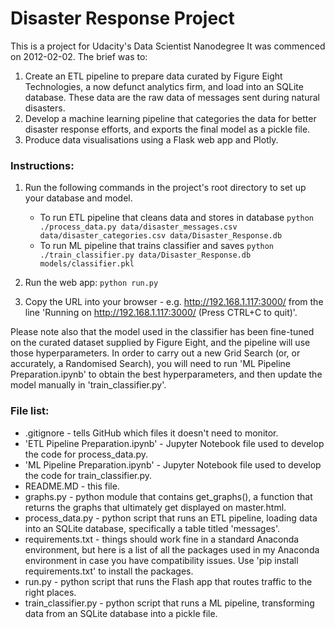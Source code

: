 # Disaster Response Project

This is a project for Udacity's Data Scientist Nanodegree
It was commenced on 2012-02-02. The brief was to:

1. Create an ETL pipeline to prepare data curated by Figure Eight Technologies,
a now defunct analytics firm, and load into an SQLite database. These data are
the raw data of messages sent during natural disasters.
2. Develop a machine learning pipeline that categories the data for better
disaster response efforts, and exports the final model as a pickle file.
3. Produce data visualisations using a Flask web app and Plotly.

### Instructions:
1. Run the following commands in the project's root directory to set up your
database and model.

    - To run ETL pipeline that cleans data and stores in database
        `python ./process_data.py data/disaster_messages.csv
        data/disaster_categories.csv data/Disaster_Response.db`
    - To run ML pipeline that trains classifier and saves
        `python ./train_classifier.py data/Disaster_Response.db
        models/classifier.pkl`

2. Run the web app: `python run.py`

3. Copy the URL into your browser - e.g. http://192.168.1.117:3000/ from
the line 'Running on http://192.168.1.117:3000/ (Press CTRL+C to quit)'.

Please note also that the model used in the classifier has been fine-tuned on
the curated dataset supplied by Figure Eight, and the pipeline will use those
hyperparameters. In order to carry out a new Grid Search (or, or accurately,
a Randomised Search), you will need to run 'ML Pipeline Preparation.ipynb' to
obtain the best hyperparameters, and then update the model manually in
'train_classifier.py'.

### File list:

* .gitignore - tells GitHub which files it doesn't need to monitor.
* 'ETL Pipeline Preparation.ipynb' - Jupyter Notebook file used to develop the
code for process_data.py.
* 'ML Pipeline Preparation.ipynb' - Jupyter Notebook file used to develop the
code for train_classifier.py.
* README.MD - this file.
* graphs.py - python module that contains get_graphs(), a function that returns
the graphs that ultimately get displayed on master.html.
* process_data.py - python script that runs an ETL pipeline, loading data into
an SQLite database, specifically a table titled 'messages'.
* requirements.txt - things should work fine in a standard Anaconda
environment, but here is a list of all the packages used in my Anaconda
environment in case you have compatibility issues.  Use
'pip install requirements.txt' to install the packages.
* run.py - python script that runs the Flash app that routes traffic to the
right places.
* train_classifier.py - python script that runs a ML pipeline, transforming
data from an SQLite database into a pickle file. 
